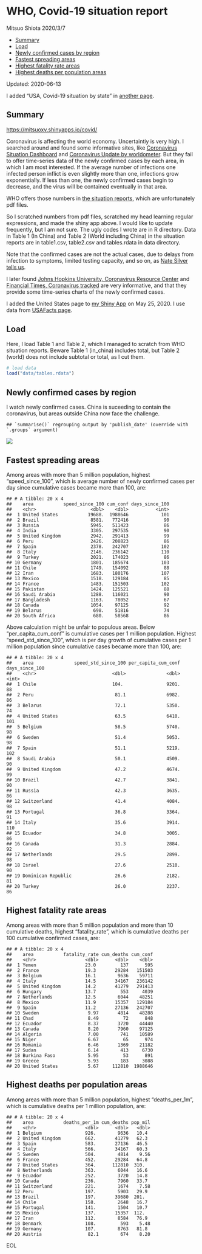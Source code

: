 WHO, Covid-19 situation report
================
Mitsuo Shiota
2020/3/7

  - [Summary](#summary)
  - [Load](#load)
  - [Newly confirmed cases by region](#newly-confirmed-cases-by-region)
  - [Fastest spreading areas](#fastest-spreading-areas)
  - [Highest fatality rate areas](#highest-fatality-rate-areas)
  - [Highest deaths per population
    areas](#highest-deaths-per-population-areas)

Updated: 2020-06-13

I added “USA, Covid-19 situation by state” in [another page](USA.md).

## Summary

<https://mitsuoxv.shinyapps.io/covid/>

Coronavirus is affecting the world economy. Uncertaintiy is very high. I
searched around and found some informative sites, like [Coronavirus
Situation
Dashboard](https://who.maps.arcgis.com/apps/opsdashboard/index.html#/c88e37cfc43b4ed3baf977d77e4a0667)
and [Coronavirus Update by
worldometer](https://www.worldometers.info/coronavirus/). But they fail
to offer time-series data of the newly confirmed cases by each area, in
which I am most interested. If the average number of infections one
infected person inflict is even slightly more than one, infections grow
exponentially. If less than one, the newly confirmed cases begin to
decrease, and the virus will be contained eventually in that area.

WHO offers those numbers in [the situation
reports](https://www.who.int/emergencies/diseases/novel-coronavirus-2019/situation-reports/),
which are unfortunately pdf files.

So I scratched numbers from pdf files, scratched my head learning
regular expressions, and made the shiny app above. I would like to
update frequently, but I am not sure. The ugly codes I wrote are in R
directory. Data in Table 1 (In China) and Table 2 (World including
China) in the situation reports are in table1.csv, table2.csv and
tables.rdata in data directory.

Note that the confirmed cases are not the actual cases, due to delays
from infection to symptoms, limited testing capacity, and so on, as
[Nate Silver tells
us](https://fivethirtyeight.com/features/coronavirus-case-counts-are-meaningless/).

I later found [Johns Hopkins University, Coronavirus Resource
Center](https://coronavirus.jhu.edu/) and [Financial Times, Coronavirus
tracked](https://www.ft.com/content/a26fbf7e-48f8-11ea-aeb3-955839e06441)
are very informative, and that they provide some time-series charts of
the newly confirmed cases.

I added the United States page to [my Shiny
App](https://mitsuoxv.shinyapps.io/covid/) on May 25, 2020. I use data
from [USAFacts
page](https://usafacts.org/visualizations/coronavirus-covid-19-spread-map/).

## Load

Here, I load Table 1 and Table 2, which I managed to scratch from WHO
situation reports. Beware Table 1 (in\_china) includes total, but Table
2 (world) does not include subtotal or total, as I cut them.

``` r
# load data
load("data/tables.rdata")
```

## Newly confirmed cases by region

I watch newly confirmed cases. China is suceeding to contain the
coronavirus, but areas outside China now face the challenge.

    ## `summarise()` regrouping output by 'publish_date' (override with `.groups` argument)

![](README_files/figure-gfm/chart-1.png)<!-- -->

## Fastest spreading areas

Among areas with more than 5 million population, highest
“speed\_since\_100”, which is average number of newly confirmed cases
per day since cumulative cases became more than 100, are:

    ## # A tibble: 20 x 4
    ##    area           speed_since_100 cum_conf days_since_100
    ##    <chr>                    <dbl>    <dbl>          <int>
    ##  1 United States           19688.  1988646            101
    ##  2 Brazil                   8581.   772416             90
    ##  3 Russia                   5945.   511423             86
    ##  4 India                    3305.   297535             90
    ##  5 United Kingdom           2942.   291413             99
    ##  6 Peru                     2426.   208823             86
    ##  7 Spain                    2378.   242707            102
    ##  8 Italy                    2146.   236142            110
    ##  9 Turkey                   2021.   174023             86
    ## 10 Germany                  1801.   185674            103
    ## 11 Chile                    1749.   154092             88
    ## 12 Iran                     1683.   180176            107
    ## 13 Mexico                   1518.   129184             85
    ## 14 France                   1483.   151503            102
    ## 15 Pakistan                 1424.   125521             88
    ## 16 Saudi Arabia             1288.   116021             90
    ## 17 Bangladesh               1163.    78052             67
    ## 18 Canada                   1054.    97125             92
    ## 19 Belarus                   698.    51816             74
    ## 20 South Africa              680.    58568             86

Above calculation might be unfair to populous areas. Below
“per\_capita\_cum\_conf” is cumulative cases per 1 million population.
Highest “speed\_std\_since\_100”, which is per day growth of cumulative
cases per 1 million population since cumulative cases became more than
100, are:

    ## # A tibble: 20 x 4
    ##    area               speed_std_since_100 per_capita_cum_conf days_since_100
    ##    <chr>                            <dbl>               <dbl>          <int>
    ##  1 Chile                            104.                9201.             88
    ##  2 Peru                              81.1               6982.             86
    ##  3 Belarus                           72.1               5350.             74
    ##  4 United States                     63.5               6410.            101
    ##  5 Belgium                           58.5               5740.             98
    ##  6 Sweden                            51.4               5053.             98
    ##  7 Spain                             51.1               5219.            102
    ##  8 Saudi Arabia                      50.1               4509.             90
    ##  9 United Kingdom                    47.2               4674.             99
    ## 10 Brazil                            42.7               3841.             90
    ## 11 Russia                            42.3               3635.             86
    ## 12 Switzerland                       41.4               4084.             98
    ## 13 Portugal                          36.8               3364.             91
    ## 14 Italy                             35.6               3914.            110
    ## 15 Ecuador                           34.8               3005.             86
    ## 16 Canada                            31.3               2884.             92
    ## 17 Netherlands                       29.5               2899.             98
    ## 18 Israel                            27.6               2510.             90
    ## 19 Dominican Republic                26.6               2182.             81
    ## 20 Turkey                            26.0               2237.             86

## Highest fatality rate areas

Among areas with more than 5 million population and more than 10
cumulative deaths, highest “fatality\_rate”, which is cumulative deaths
per 100 cumulative confirmed cases, are:

    ## # A tibble: 20 x 4
    ##    area           fatality_rate cum_deaths cum_conf
    ##    <chr>                  <dbl>      <dbl>    <dbl>
    ##  1 Yemen                  23.0         137      595
    ##  2 France                 19.3       29284   151503
    ##  3 Belgium                16.1        9636    59711
    ##  4 Italy                  14.5       34167   236142
    ##  5 United Kingdom         14.2       41279   291413
    ##  6 Hungary                13.7         553     4039
    ##  7 Netherlands            12.5        6044    48251
    ##  8 Mexico                 11.9       15357   129184
    ##  9 Spain                  11.2       27136   242707
    ## 10 Sweden                  9.97       4814    48288
    ## 11 Chad                    8.49         72      848
    ## 12 Ecuador                 8.37       3720    44440
    ## 13 Canada                  8.20       7960    97125
    ## 14 Algeria                 7.00        741    10589
    ## 15 Niger                   6.67         65      974
    ## 16 Romania                 6.46       1369    21182
    ## 17 Sudan                   6.14        413     6730
    ## 18 Burkina Faso            5.95         53      891
    ## 19 Greece                  5.93        183     3088
    ## 20 United States           5.67     112810  1988646

## Highest deaths per population areas

Among areas with more than 5 million population, highest
“deaths\_per\_1m”, which is cumulative deaths per 1 million
population, are:

    ## # A tibble: 20 x 4
    ##    area           deaths_per_1m cum_deaths pop_mil
    ##    <chr>                  <dbl>      <dbl>   <dbl>
    ##  1 Belgium                926.        9636   10.4 
    ##  2 United Kingdom         662.       41279   62.3 
    ##  3 Spain                  583.       27136   46.5 
    ##  4 Italy                  566.       34167   60.3 
    ##  5 Sweden                 504.        4814    9.56
    ##  6 France                 452.       29284   64.8 
    ##  7 United States          364.      112810  310.  
    ##  8 Netherlands            363.        6044   16.6 
    ##  9 Ecuador                252.        3720   14.8 
    ## 10 Canada                 236.        7960   33.7 
    ## 11 Switzerland            221.        1674    7.58
    ## 12 Peru                   197.        5903   29.9 
    ## 13 Brazil                 197.       39680  201.  
    ## 14 Chile                  158.        2648   16.7 
    ## 15 Portugal               141.        1504   10.7 
    ## 16 Mexico                 137.       15357  112.  
    ## 17 Iran                   112.        8584   76.9 
    ## 18 Denmark                108.         593    5.48
    ## 19 Germany                107.        8763   81.8 
    ## 20 Austria                 82.1        674    8.20

EOL
